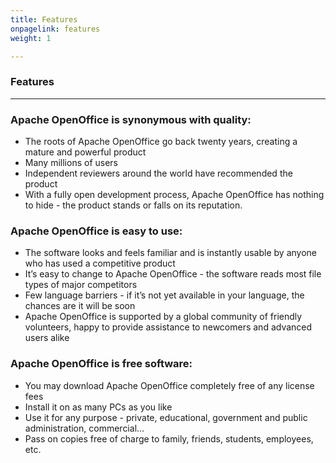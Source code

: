 ```yaml
---
title: Features
onpagelink: features
weight: 1

---
```


### **Features**
--------

### Apache OpenOffice is synonymous with quality:

- The roots of Apache OpenOffice go back twenty years, creating a mature and powerful product
- Many millions of users
- Independent reviewers around the world have recommended the product
- With a fully open development process, Apache OpenOffice has nothing to hide - the product stands or falls on its reputation.
 
### Apache OpenOffice is easy to use:

- The software looks and feels familiar and is instantly usable by anyone who has used a competitive product
- It’s easy to change to Apache OpenOffice - the software reads most file types of major competitors
- Few language barriers - if it’s not yet available in your language, the chances are it will be soon
- Apache OpenOffice is supported by a global community of friendly volunteers, happy to provide assistance to newcomers and advanced users alike
 
### Apache OpenOffice is free software:

- You may download Apache OpenOffice completely free of any license fees
- Install it on as many PCs as you like
- Use it for any purpose - private, educational, government and public administration, commercial…
- Pass on copies free of charge to family, friends, students, employees, etc.
